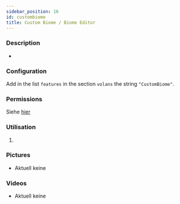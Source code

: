 ```yaml
---
sidebar_position: 16
id: custombiome
title: Custom Biome / Biome Editor
---
```

### Description
* 
### Configuration
Add in the list `features` in the section `volans` the string `"CustomBiome"`.
### Permissions
Siehe [hier](/docs/Permissions/#biome-editor)
### Utilisation
1. 
### Pictures
- Aktuell keine
### Videos
- Aktuell keine